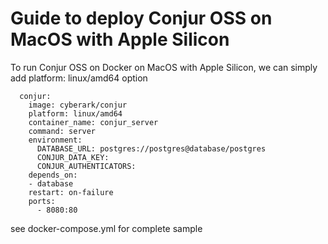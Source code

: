 # Guide to deploy Conjur OSS on MacOS with Apple Silicon 

To run Conjur OSS on Docker on MacOS with Apple Silicon, we can simply add platform: linux/amd64 option

```
  conjur:
    image: cyberark/conjur
    platform: linux/amd64
    container_name: conjur_server
    command: server
    environment:
      DATABASE_URL: postgres://postgres@database/postgres
      CONJUR_DATA_KEY:
      CONJUR_AUTHENTICATORS:
    depends_on:
    - database
    restart: on-failure
    ports:
      - 8080:80
```
see docker-compose.yml for complete sample
